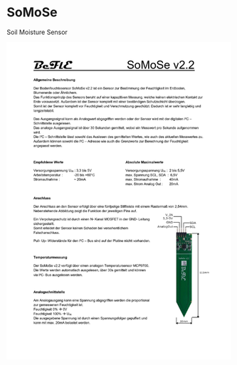 # SoMoSe
Soil Moisture Sensor

![Datasheet](/Docs/Datenblatt_SoMoSe_v2.2_neu_1.jpg?raw=true "Datasheet")
